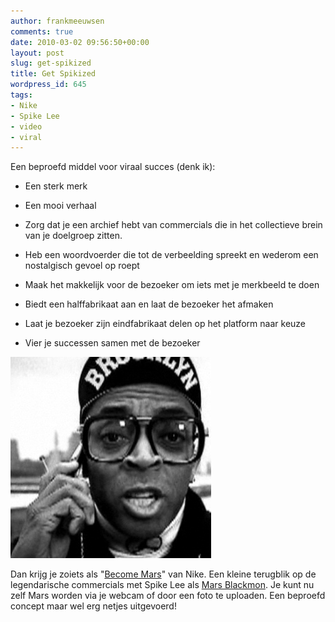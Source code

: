```yaml
---
author: frankmeeuwsen
comments: true
date: 2010-03-02 09:56:50+00:00
layout: post
slug: get-spikized
title: Get Spikized
wordpress_id: 645
tags:
- Nike
- Spike Lee
- video
- viral
---
```


Een beproefd middel voor viraal succes (denk ik):



	
  * Een sterk merk

	
  * Een mooi verhaal

	
  * Zorg dat je een archief hebt van commercials die in het collectieve brein van je doelgroep zitten.

	
  * Heb een woordvoerder die tot de verbeelding spreekt en wederom een nostalgisch gevoel op roept

	
  * Maak het makkelijk voor de bezoeker om iets met je merkbeeld te doen

	
  * Biedt een halffabrikaat aan en laat de bezoeker het afmaken

	
  * Laat je bezoeker zijn eindfabrikaat delen op het platform naar keuze

	
  * Vier je successen samen met de bezoeker


[![](../images/uploadimages/marsblackmon.png)](../images/uploadimages/marsblackmon.png)

Dan krijg je zoiets als "[Become Mars](http://www.nike.com/jumpman23/becomemars/)" van Nike. Een kleine terugblik op de legendarische commercials met Spike Lee als [Mars Blackmon](http://en.wikipedia.org/wiki/Mars%20Blackmon). Je kunt nu zelf Mars worden via je webcam of door een foto te uploaden. Een beproefd concept maar wel erg netjes uitgevoerd!
